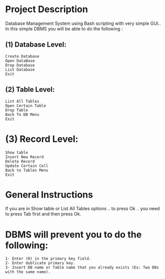 # **Project Description**
Database Management System using Bash scripting with very simple GUI.. In this simple DBMS you will be able to do the following :

## **(1) Database Level:**

    Create Database
    Open DataBase
    Drop Database
    List Database
    Exit

## **(2) Table Level:**

    List All Tables
    Open Certain Table
    Drop Table
    Back To DB Menu
    Exit

# **(3) Record Level:**

    Show table
    Insert New Record
    Delete Record
    Update Certain Cell
    Back to Tables Menu
    Exit

# **General Instructions**

If you are in Show table or List All Tables options .. to press Ok .. you need to press Tab first and then press Ok.

# **DBMS will prevent you to do the following:**

    1- Enter (0) in the primary key field.
    2- Enter dublicate primary key.
    3- Insert DB name or Table name that you already exists (Ex: Two DBs with the same name).